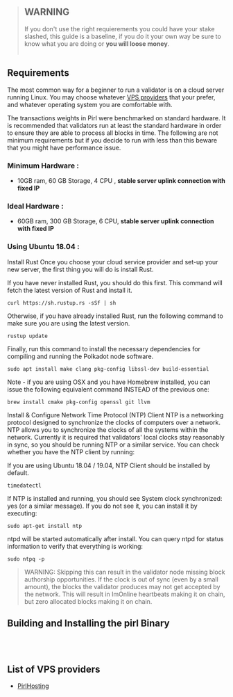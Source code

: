 >## WARNING 
> If you don't use the right requierements you could have your stake 
> slashed, this guide is a baseline, if you do it your own way be 
> sure to know what you are doing or <strong> you will loose money</strong>.
> <br></br>

## Requirements
The most common way for a beginner to run a validator is on a cloud server running Linux. You may choose whatever [VPS providers](#list-of-vps-providers) that your prefer, and whatever operating system you are comfortable with.

The transactions weights in Pirl were benchmarked on standard hardware. It is recommended that validators run at least the standard hardware in order to ensure they are able to process all blocks in time. The following are not minimum requirements but if you decide to run with less than this beware that you might have performance issue.

### Minimum Hardware :

- 10GB ram, 60 GB Storage, 4 CPU , <strong>stable server uplink connection with fixed IP</strong>

### Ideal Hardware :

- 60GB ram, 300 GB Storage, 6 CPU, <strong>stable server uplink connection with fixed IP</strong>

### Using Ubuntu 18.04 : 

Install Rust
Once you choose your cloud service provider and set-up your new server, the first thing you will do is install Rust.

If you have never installed Rust, you should do this first. This command will fetch the latest version of Rust and install it.
```
curl https://sh.rustup.rs -sSf | sh
```

Otherwise, if you have already installed Rust, run the following command to make sure you are using the latest version.
```
rustup update
```

Finally, run this command to install the necessary dependencies for compiling and running the Polkadot node software.
```
sudo apt install make clang pkg-config libssl-dev build-essential
```

Note - if you are using OSX and you have Homebrew installed, you can issue the following equivalent command INSTEAD of the previous one:
```
brew install cmake pkg-config openssl git llvm
```

Install & Configure Network Time Protocol (NTP) Client
NTP is a networking protocol designed to synchronize the clocks of computers over a network. NTP allows you to synchronize the clocks of all the systems within the network. Currently it is required that validators' local clocks stay reasonably in sync, so you should be running NTP or a similar service. You can check whether you have the NTP client by running:

If you are using Ubuntu 18.04 / 19.04, NTP Client should be installed by default.
```
timedatectl
```
If NTP is installed and running, you should see System clock synchronized: yes (or a similar message). If you do not see it, you can install it by executing:
```
sudo apt-get install ntp
```
ntpd will be started automatically after install. You can query ntpd for status information to verify that everything is working:
```
sudo ntpq -p
```

>WARNING: Skipping this can result in the validator node missing block authorship opportunities. If the clock is out of sync (even by a small amount), the blocks the validator produces may not get accepted by the network. This will result in ImOnline heartbeats making it on chain, but zero allocated blocks making it on chain. 
>


## Building and Installing the pirl Binary


<br></br>

## List of VPS providers

- [PirlHosting](https://pirlhosting.com)